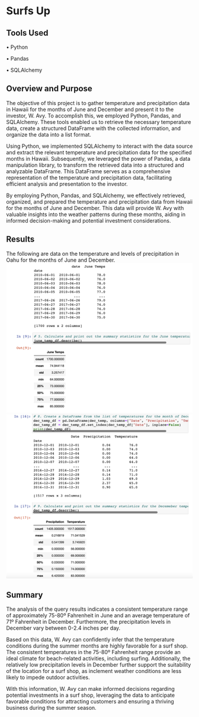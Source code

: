 # Surfs Up

## Tools Used

• Python

• Pandas

• SQLAlchemy

## Overview and Purpose

The objective of this project is to gather temperature and precipitation data in Hawaii for the months of June and December and present it to the investor, W. Avy. To accomplish this, we employed Python, Pandas, and SQLAlchemy. These tools enabled us to retrieve the necessary temperature data, create a structured DataFrame with the collected information, and organize the data into a list format.

Using Python, we implemented SQLAlchemy to interact with the data source and extract the relevant temperature and precipitation data for the specified months in Hawaii. Subsequently, we leveraged the power of Pandas, a data manipulation library, to transform the retrieved data into a structured and analyzable DataFrame. This DataFrame serves as a comprehensive representation of the temperature and precipitation data, facilitating efficient analysis and presentation to the investor.

By employing Python, Pandas, and SQLAlchemy, we effectively retrieved, organized, and prepared the temperature and precipitation data from Hawaii for the months of June and December. This data will provide W. Avy with valuable insights into the weather patterns during these months, aiding in informed decision-making and potential investment considerations.

## Results

The following are data on the temperature and levels of precipitation in Oahu for the months of June and December.
![](images/june_temp.png)
![](images/dec_temp.png)

## Summary

The analysis of the query results indicates a consistent temperature range of approximately 75-80º Fahrenheit in June and an average temperature of 71º Fahrenheit in December. Furthermore, the precipitation levels in December vary between 0-2.4 inches per day.

Based on this data, W. Avy can confidently infer that the temperature conditions during the summer months are highly favorable for a surf shop. The consistent temperatures in the 75-80º Fahrenheit range provide an ideal climate for beach-related activities, including surfing. Additionally, the relatively low precipitation levels in December further support the suitability of the location for a surf shop, as inclement weather conditions are less likely to impede outdoor activities.

With this information, W. Avy can make informed decisions regarding potential investments in a surf shop, leveraging the data to anticipate favorable conditions for attracting customers and ensuring a thriving business during the summer season.
